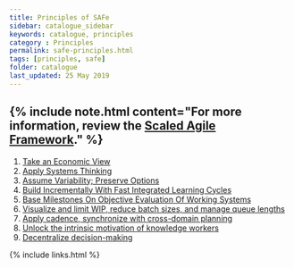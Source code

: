 ```yaml
---
title: Principles of SAFe
sidebar: catalogue_sidebar
keywords: catalogue, principles
category : Principles
permalink: safe-principles.html
tags: [principles, safe]
folder: catalogue
last_updated: 25 May 2019
---
```


{% include note.html content="For more information, review the [Scaled Agile Framework](safe-archetype)." %}
---

1. [Take an Economic View](principle-safe-takeaneconomicview)
1. [Apply Systems Thinking](principle-safe-applysystemsthinking)
1. [Assume Variability; Preserve Options](principle-safe-assumevariability)
1. [Build Incrementally With Fast Integrated Learning Cycles](principle-safe-buildincrementally)
1. [Base Milestones On Objective Evaluation Of Working Systems](principle-safe-objectiveevaluation)
1. [Visualize and limit WIP, reduce batch sizes, and manage queue lengths](principle-safe-visualiseandlimitwip) 
1. [Apply cadence, synchronize with cross-domain planning](principle-safe-applycadence)
1. [Unlock the intrinsic motivation of knowledge workers](principle-safe-unlockintrinsicmotivation)
1. [Decentralize decision-making](principle-safe-decentralizedecisionmaking)

{% include links.html %}

